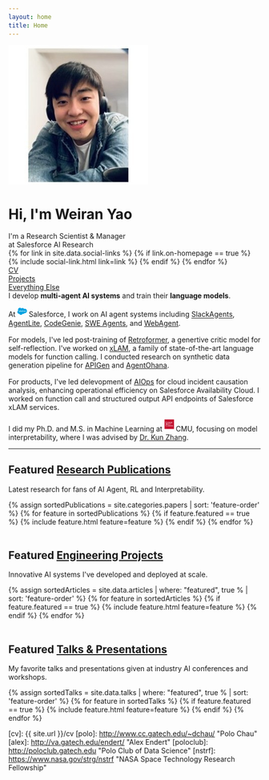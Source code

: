 ```yaml
---
layout: home
title: Home
---
```


<div id="intro-wrapper" class="l-text">
	<div id="intro-title-wrapper">
		<div id="intro-image-wrapper">
			<img id="intro-image" src="/images/portrait.jpg"></div>
		<div id="intro-title-text-wrapper">
			<h1 id="intro-title">Hi, I'm Weiran Yao</h1>
			<div id="intro-subtitle">I'm a Research Scientist & Manager</div>
			<div id="intro-subtitle">at Salesforce AI Research</div>
			<div id="intro-title-socials">
				{% for link in site.data.social-links %}
					{% if link.on-homepage == true %}
						{% include social-link.html link=link %}
					{% endif %}
				{% endfor %}
			</div>
		</div>
	</div>
	<!-- <hr class="l-middle home-hr"> -->
	<div id="everything-else" class="l-middle">
		<a href="{{ site.url }}/cv"><div><i class="fa fa-portrait icon icon-right-space"></i>CV</div></a>
		<a href="{{ site.url }}/projects"><div><i class="fa fa-shapes icon icon-right-space"></i>Projects</div></a>
		<a href="{{ site.url }}/everything-else"><div><i class="fa fa-list-ul icon icon-right-space"></i>Everything Else</div></a>
	</div>
	<div>
		I develop <span class="cv-vis"><b>multi-agent AI systems</b></span> and train their <span class="cv-ai"><b>language models</b></span>.
	</div>
	<div style="height: 1rem"></div>
	<div>
		At <img class="intro-logo" style="width: 19px; padding-bottom: 5px;" src="/images/salesforce.svg"> Salesforce, I work on AI agent systems including <a href="/blog/slack-agents"><span class="cv-vis">SlackAgents</span></a>, <a href="/papers/agentlite"><span class="cv-vis">AgentLite</span></a>, <a href="https://engineering.salesforce.com/codegenie-how-salesforce-leveraged-generative-ai-to-enhance-internal-developer-productivity/?utm_source=socialshare&utm_medium=organic_social&utm_campaign=amer_sfjobs_sfteaw&utm_content=graphic&blaid=6592267"><span class="cv-vis">CodeGenie</span></a>, <a href="/papers/dei"><span class="cv-vis">SWE Agents</span></a>, and <a href="https://www.loom.com/share/408133a7a8e14208842afbe1c140727c?sid=fd6d0181-a52b-4acd-82a7-7831bd26dcbe"><span class="cv-vis">WebAgent</span></a>.
	</div>
	<div style="height: 1rem"></div>
	<div>
		For models, I've led post-training of <a href="/papers/retroformer"><span class="cv-ai">Retroformer</span></a>, a genertive critic model for self-reflection. I've worked on <a href="/papers/xlam"><span class="cv-ai">xLAM</span></a>, a family of state-of-the-art language models for function calling. I conducted research on synthetic data generation pipeline for <a href="/papers/apigen"><span class="cv-ai">APIGen</span></a> and <a href="/papers/agent-ohana"><span class="cv-ai">AgentOhana</span></a>.
	</div>
	<div style="height: 1rem"></div>
	<div>
		For products, I've led delevopment of <a href="/blog/aiops"><span class="cv-vis">AIOps</span></a> for cloud incident causation analysis, enhancing operational efficiency on Salesforce Availability Cloud. I worked on <span class="cv-vis">function call</span> and <span class="cv-vis">structured output</span> API endpoints of Salesforce xLAM services.
	</div>
	<div style="height: 1rem"></div>
	<div>
		I did my Ph.D. and M.S. in Machine Learning at <img class="intro-logo" style="width: 19px; padding-bottom: 5px;" src="/images/cmu.png"> CMU, focusing on model interpretability, where I was advised by <a href="https://www.andrew.cmu.edu/user/kunz1/index.html">Dr. Kun Zhang</a>.
	</div>
</div>

<hr class="l-middle home-hr">

<h2 class="feature-title">Featured <a href="/cv/#publications">Research Publications</a></h2>

<p class="feature-text">
	Latest research for fans of AI Agent, RL and Interpretability.
</p>

<div class="cover-wrapper cover-wrapper-3-col l-page">
	{% assign sortedPublications = site.categories.papers | sort: 'feature-order' %}
	{% for feature in sortedPublications %}
		{% if feature.featured == true %}
			{% include feature.html feature=feature %}
		{% endif %}
	{% endfor %}
</div>

<br>

<h2 class="feature-title">Featured <a href="/cv/#engineering-projects">Engineering Projects</a></h2>

<p class="feature-text">
	Innovative AI systems I've developed and deployed at scale.
</p>

<div class="cover-wrapper cover-wrapper-3-col l-page">
	{% assign sortedArticles = site.data.articles | where: "featured", true % | sort: 'feature-order' %}
	{% for feature in sortedArticles %}
		{% if feature.featured == true %}
			{% include feature.html feature=feature %}
		{% endif %}
	{% endfor %}
</div>

<br>
<h2 class="feature-title">Featured <a href="/cv/#press">Talks & Presentations</a></h2>

<p class="feature-text">
	My favorite talks and presentations given at industry AI conferences and workshops.
</p>

<div class="cover-wrapper cover-wrapper-3-col l-page">
	{% assign sortedTalks = site.data.talks | where: "featured", true % | sort: 'feature-order' %}
	{% for feature in sortedTalks %}
		{% if feature.featured == true %}
			{% include feature.html feature=feature %}
		{% endif %}
	{% endfor %}
</div>



[gt]: http://www.gatech.edu "Georgia Tech"
[cse]: http://cse.gatech.edu "Georgia Tech Computational Science and Engineering"
[coc]: http://www.cc.gatech.edu "Georgia Tech College of Computing"

[cv]: {{ site.url }}/cv
[polo]: http://www.cc.gatech.edu/~dchau/ "Polo Chau"
[alex]: http://va.gatech.edu/endert/ "Alex Endert"
[poloclub]: http://poloclub.gatech.edu "Polo Club of Data Science"
[nstrf]: https://www.nasa.gov/strg/nstrf "NASA Space Technology Research Fellowship"